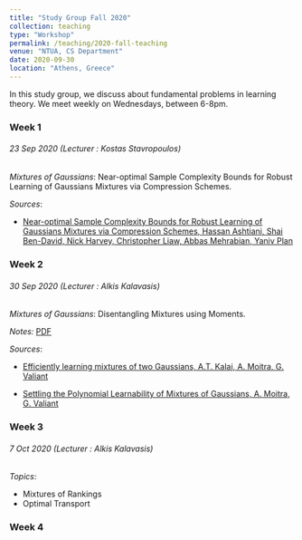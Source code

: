 ```yaml
---
title: "Study Group Fall 2020"
collection: teaching
type: "Workshop"
permalink: /teaching/2020-fall-teaching
venue: "NTUA, CS Department"
date: 2020-09-30
location: "Athens, Greece"
---
```


In this study group, we discuss about fundamental problems in learning theory. We meet weekly on Wednesdays, between 6-8pm.

### Week 1 
###### 23 Sep 2020 (Lecturer : Kostas Stavropoulos)
_Mixtures of Gaussians_: Near-optimal Sample Complexity Bounds for Robust Learning of Gaussians Mixtures via Compression Schemes.

_Sources_: 

- [Near-optimal Sample Complexity Bounds for Robust Learning of Gaussians Mixtures via Compression Schemes, Hassan Ashtiani, Shai Ben-David, Nick Harvey, Christopher Liaw, Abbas Mehrabian, Yaniv Plan](https://arxiv.org/abs/1710.05209) 


### Week 2
###### 30 Sep 2020 (Lecturer : Alkis Kalavasis)
_Mixtures of Gaussians_: Disentangling Mixtures using Moments.

_Notes:_ [PDF](https://github.com/AlkisK/AlkisK.github.io/blob/master/_teaching/study-group-lec2_alkis_mixtures.pdf)

_Sources_: 

- [Efficiently learning mixtures of two Gaussians, A.T. Kalai, A. Moitra, G. Valiant](http://people.csail.mit.edu/moitra/docs/2g-full.pdf) 

- [Settling the Polynomial Learnability of Mixtures of Gaussians, A. Moitra, G. Valiant](https://arxiv.org/abs/1004.4223)


### Week 3 
###### 7 Oct 2020 (Lecturer : Alkis Kalavasis)
_Topics_:
* Mixtures of Rankings
* Optimal Transport

### Week 4

  
